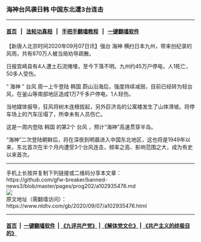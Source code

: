 ### 海神台风袭日韩 中国东北遭3台连击
------------------------

#### [首页](https://github.com/gfw-breaker/banned-news3/blob/master/README.md) &nbsp;&nbsp;|&nbsp;&nbsp; [法轮功真相](https://github.com/begood0513/basic/blob/master/README.md)  &nbsp;&nbsp;|&nbsp;&nbsp; [手把手翻墙教程](https://github.com/gfw-breaker/guides/wiki)  &nbsp;&nbsp;|&nbsp;&nbsp; [一键翻墙软件](https://github.com/gfw-breaker/nogfw/blob/master/README.md)  



<div><div class="post_content" itemprop="articleBody">
 <p>
  【新唐人北京时间2020年09月07日讯】强台
  <ok href="https://www.ntdtv.com/gb/海神.htm">
   海神
  </ok>
  横扫日本九州，带来创纪录的风雨，共有870万人被当局劝导疏散。
 </p>
 <p>
  日报宫崎县有4人遭土石流掩埋，至今下落不明。九州约45万户停电，人1死亡，50多人受伤。
 </p>
 <p>
  “
  <ok href="https://www.ntdtv.com/gb/海神.htm">
   海神
  </ok>
  ”
  <ok href="https://www.ntdtv.com/gb/台风.htm">
   台风
  </ok>
  周一上午登陆
  <ok href="https://www.ntdtv.com/gb/韩国.htm">
   韩国
  </ok>
  蔚山沿海后，强度持续减弱，目前已经转为轻台风，在釜山等南部地区造成1万7千多户停电，1人轻伤。
 </p>
 <p>
  当地媒体报导，狂风将树木连根拔起，另外巨济岛的公寓楼发生了山体滑坡。将停车场上的汽车压塌了，所幸未有人员伤亡。
 </p>
 <p>
  这是一周内登陆
  <ok href="https://www.ntdtv.com/gb/韩国.htm">
   韩国
  </ok>
  的第2个
  <ok href="https://www.ntdtv.com/gb/台风.htm">
   台风
  </ok>
  ，预计“海神”高速贯穿半岛。
 </p>
 <p>
  “海神”二次登陆朝鲜后，将在深夜到明晨进入中国东北地区，这也将是1949年以来，东北首次在半个月内遭受3个台风连击，频率之高、影响范围之大，成为有史以来首次。
 </p>
 <div class="single_ad">
 </div>
</div>
</div>
<hr/>
手机上长按并复制下列链接或二维码分享本文章：<br/>
https://github.com/gfw-breaker/banned-news3/blob/master/pages/prog202/a102935476.md <br/>
<a href='https://github.com/gfw-breaker/banned-news3/blob/master/pages/prog202/a102935476.md'><img src='https://github.com/gfw-breaker/banned-news3/blob/master/pages/prog202/a102935476.md.png'/></a> <br/>
原文地址（需翻墙访问）：https://www.ntdtv.com/gb/2020/09/07/a102935476.html


------------------------
#### [首页](https://github.com/gfw-breaker/banned-news3/blob/master/README.md) &nbsp;|&nbsp; [一键翻墙软件](https://github.com/gfw-breaker/nogfw/blob/master/README.md) &nbsp;| [《九评共产党》](https://github.com/gfw-breaker/9ping.md/blob/master/README.md#九评之一评共产党是什么) | [《解体党文化》](https://github.com/gfw-breaker/jtdwh.md/blob/master/README.md) | [《共产主义的终极目的》](https://github.com/gfw-breaker/gczydzjmd.md/blob/master/README.md)


<img src='http://gfw-breaker.win/banned-news3/pages/prog202/a102935476.md' width='0px' height='0px'/>